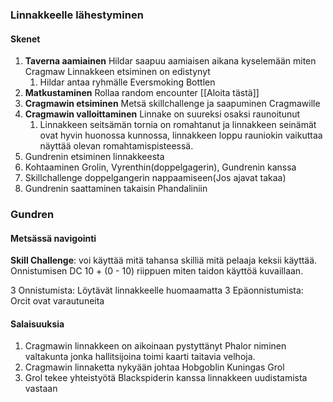 ### Linnakkeelle lähestyminen

#### Skenet

1. **Taverna aamiainen** Hildar saapuu aamiaisen aikana kyselemään miten Cragmaw Linnakkeen etsiminen on edistynyt
	1. Hildar antaa ryhmälle Eversmoking Bottlen 
2. **Matkustaminen** Rollaa random encounter [[Aloita tästä]] 
3. **Cragmawin etsiminen** Metsä skillchallenge ja saapuminen Cragmawille
4. **Cragmawin valloittaminen** Linnake on suureksi osaksi raunoitunut 
	1. Linnakkeen seitsämän tornia on romahtanut ja linnakkeen seinämät ovat hyvin huonossa kunnossa, linnakkeen loppu rauniokin vaikuttaa näyttää olevan romahtamispisteessä.
5. Gundrenin etsiminen linnakkeesta
6. Kohtaaminen Grolin, Vyrenthin(doppelgagerin), Gundrenin kanssa
7. Skillchallenge doppelgangerin nappaamiseen(Jos ajavat takaa)
8. Gundrenin saattaminen takaisin Phandaliniin


### Gundren 


#### Metsässä navigointi
**Skill Challenge**: voi käyttää mitä tahansa skilliä mitä pelaaja keksii käyttää.
Onnistumisen DC 10 + (0 - 10) riippuen miten taidon käyttöä kuvaillaan. 

3 Onnistumista: Löytävät linnakkeelle huomaamatta
3 Epäonnistumista: Orcit ovat varautuneita


#### Salaisuuksia
1. Cragmawin linnakkeen on aikoinaan pystyttänyt Phalor niminen valtakunta jonka hallitsijoina toimi kaarti taitavia velhoja.
2. Cragmawin linnaketta nykyään johtaa Hobgoblin Kuningas Grol 
3. Grol tekee yhteistyötä Blackspiderin kanssa linnakkeen uudistamista vastaan

